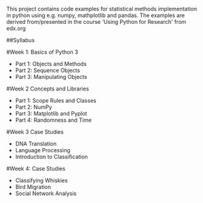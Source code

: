 This project contains code examples for statistical methods implementation in python using e.g. numpy, mathplotlib and pandas.
The examples are derived from/presented in the course 'Using Python for Research' from edx.org

##Syllabus

#Week 1: Basics of Python 3
* Part 1: Objects and Methods
* Part 2: Sequence Objects
* Part 3: Manipulating Objects

#Week 2 Concepts and Libraries
* Part 1: Scope Rules and Classes
* Part 2: NumPy
* Part 3: Matplotlib and Pyplot
* Part 4: Randomness and Time

#Week 3 Case Studies
* DNA Translation
* Language Processing
* Introduction to Classification

#Week 4: Case Studies
* Classifying Whiskies
* Bird Migration
* Social Network Analysis
